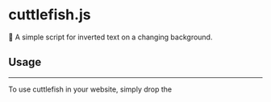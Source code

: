 # cuttlefish.js
🦑 A simple script for inverted text on a changing background.

<h2>Usage</h2>
<hr>
To use cuttlefish in your website, simply drop the <script> just inside your document's body tag, and change the background-color in the background.js file. The time blocks can be edited in the background.js file as well. 

```html
<body>
  <script type="text/javascript" src="background.js"></script>
  <script type="text/javascript" src="invert-text.js"></script>
</body>
```	
